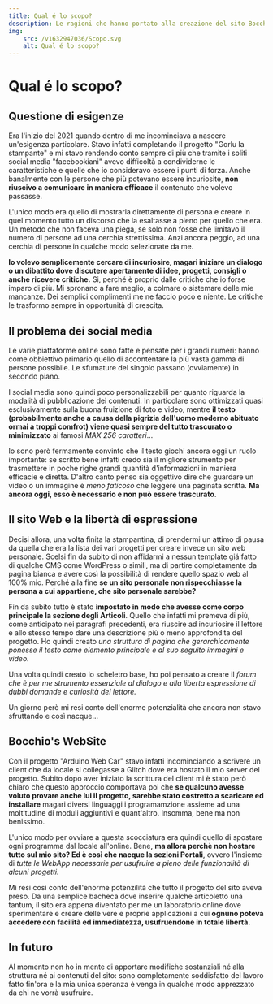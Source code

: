 ```yaml
---
title: Qual é lo scopo?
description: Le ragioni che hanno portato alla creazione del sito Bocchio's WebSite. Come è nato il tutto, come si è sviluppato e come si intende sfruttarlo in futuro.
img: 
    src: /v1632947036/Scopo.svg
    alt: Qual é lo scopo?
---
```


# Qual é lo scopo?

<cMedia s="/v1632947036/Scopo.svg" a="Qual é lo scopo?"></cMedia>

## Questione di esigenze

Era l'inizio del 2021 quando dentro di me incominciava a nascere un'esigenza particolare. Stavo infatti completando il progetto "Gorlu la stampante" e mi stavo rendendo conto sempre di più che tramite i soliti social media "facebookiani" avevo difficoltà a condividerne le caratteristiche e quelle che io consideravo essere i punti di forza. Anche banalmente con le persone che più potevano essere incuriosite, **non riuscivo a comunicare in maniera efficace** il contenuto che volevo passasse.

L'unico modo era quello di mostrarla direttamente di persona e creare in quel momento tutto un discorso che la esaltasse a pieno per quello che era. Un metodo che non faceva una piega, se solo non fosse che limitavo il numero di persone ad una cerchia strettissima. Anzi ancora peggio, ad una cerchia di persone in qualche modo selezionate da me.

**Io volevo semplicemente cercare di incuriosire, magari iniziare un dialogo o un dibattito dove discutere apertamente di idee, progetti, consigli o anche ricevere critiche.** Si, perché è proprio dalle critiche che io forse imparo di più. Mi spronano a fare meglio, a colmare o sistemare delle mie mancanze. Dei semplici complimenti me ne faccio poco e niente. Le critiche le trasformo sempre in opportunità di crescita.

## Il problema dei social media

Le varie piattaforme online sono fatte e pensate per i grandi numeri: hanno come obbiettivo primario quello di accontentare la più vasta gamma di persone possibile. Le sfumature del singolo passano (ovviamente) in secondo piano.

I social media sono quindi poco personalizzabili per quanto riguarda la modalità di pubblicazione dei contenuti. In particolare sono ottimizzati quasi esclusivamente sulla buona fruizione di foto e video, mentre **il testo (probabilmente anche a causa della pigrizia dell'uomo moderno abituato ormai a troppi comfrot) viene quasi sempre del tutto trascurato o minimizzato** ai famosi *MAX 256 caratteri*...

Io sono però fermamente convinto che il testo giochi ancora oggi un ruolo importante: se scritto bene infatti credo sia il migliore strumento per trasmettere in poche righe grandi quantità d'informazioni in maniera efficacie e diretta. D'altro canto penso sia oggettivo dire che guardare un video o un immagine è *meno faticoso* che leggere una paginata scritta. **Ma ancora oggi, esso è necessario e non può essere trascurato.**

## Il sito Web e la libertà di espressione

Decisi allora, una volta finita la stampantina, di prendermi un attimo di pausa da quella che era la lista dei vari progetti per creare invece un sito web personale. Scelsi fin da subito di non affidarmi a nessun template giá fatto di qualche CMS come WordPress o simili, ma di partire completamente da pagina bianca e avere così la possibilità di rendere quello spazio web al 100% mio. Perché alla fine **se un sito personale non rispecchiasse la persona a cui appartiene, che sito personale sarebbe?**

Fin da subito tutto è stato **impostato in modo che avesse come corpo principale la sezione degli Articoli**. Quello che infatti mi premeva di più, come anticipato nei paragrafi precedenti, era riuscire ad incuriosire il lettore e allo stesso tempo dare una descrizione più o meno approfondita del progetto. Ho quindi creato *una struttura di pagina che gerarchicamente ponesse il testo come elemento principale e al suo seguito immagini e video.*

Una volta quindi creato lo scheletro base, ho poi pensato a creare il *forum che è per me strumento essenziale al dialogo e alla liberta espressione di dubbi domande e curiosità del lettore.*

Un giorno però mi resi conto dell'enorme potenzialità che ancora non stavo sfruttando e così nacque...

## Bocchio's WebSite

Con il progetto "Arduino Web Car" stavo infatti incominciando a scrivere un client che da locale si collegasse a Glitch dove era hostato il mio server del progetto. Subito dopo aver iniziato la scrittura del client mi è stato però chiaro che questo approccio comportava poi che **se qualcuno avesse voluto provare anche lui il progetto, sarebbe stato costretto a scaricare ed installare** magari diversi linguaggi i programamzione assieme ad una moltitudine di moduli aggiuntivi e quant'altro. Insomma, bene ma non benissimo.

L'unico modo per ovviare a questa scocciatura era quindi quello di spostare ogni programma dal locale all'online. Bene, **ma allora perchè non hostare tutto sul mio sito? Ed è così che nacque la sezioni Portali**, ovvero l'insieme di *tutte le WebApp necessarie per usufruire a pieno delle funzionalità di alcuni progetti.*

Mi resi così conto dell'enorme potenzilità che tutto il progetto del sito aveva preso. Da una semplice bacheca dove inserire qualche articoletto una tantum, il sito era appena diventato per me un laboratorio online dove sperimentare e creare delle vere e proprie applicazioni a cui **ognuno poteva accedere con facilità ed immediatezza, usufruendone in totale libertà.**

## In futuro

Al momento non ho in mente di apportare modifiche sostanziali né alla struttura né ai contenuti del sito: sono completamente soddisfatto del lavoro fatto fin'ora e la mia unica speranza è venga in qualche modo apprezzato da chi ne vorrà usufruire.